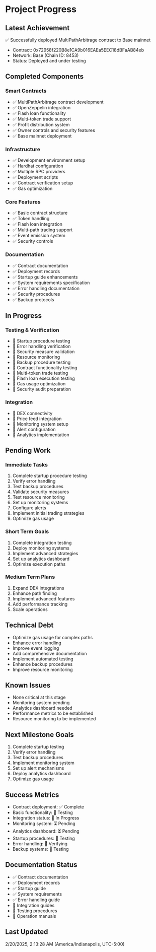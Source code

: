 # Project Progress

## Latest Achievement
✅ Successfully deployed MultiPathArbitrage contract to Base mainnet
- Contract: 0x72958f220B8e1CA9b016EAEa5EEC18dBFaAB84eb
- Network: Base (Chain ID: 8453)
- Status: Deployed and under testing

## Completed Components

### Smart Contracts
- ✅ MultiPathArbitrage contract development
- ✅ OpenZeppelin integration
- ✅ Flash loan functionality
- ✅ Multi-token trade support
- ✅ Profit distribution system
- ✅ Owner controls and security features
- ✅ Base mainnet deployment

### Infrastructure
- ✅ Development environment setup
- ✅ Hardhat configuration
- ✅ Multiple RPC providers
- ✅ Deployment scripts
- ✅ Contract verification setup
- ✅ Gas optimization

### Core Features
- ✅ Basic contract structure
- ✅ Token handling
- ✅ Flash loan integration
- ✅ Multi-path trading support
- ✅ Event emission system
- ✅ Security controls

### Documentation
- ✅ Contract documentation
- ✅ Deployment records
- ✅ Startup guide enhancements
- ✅ System requirements specification
- ✅ Error handling documentation
- ✅ Security procedures
- ✅ Backup protocols

## In Progress

### Testing & Verification
- 🔄 Startup procedure testing
- 🔄 Error handling verification
- 🔄 Security measure validation
- 🔄 Resource monitoring
- 🔄 Backup procedure testing
- 🔄 Contract functionality testing
- 🔄 Multi-token trade testing
- 🔄 Flash loan execution testing
- 🔄 Gas usage optimization
- 🔄 Security audit preparation

### Integration
- 🔄 DEX connectivity
- 🔄 Price feed integration
- 🔄 Monitoring system setup
- 🔄 Alert configuration
- 🔄 Analytics implementation

## Pending Work

### Immediate Tasks
1. Complete startup procedure testing
2. Verify error handling
3. Test backup procedures
4. Validate security measures
5. Test resource monitoring
6. Set up monitoring systems
7. Configure alerts
8. Implement initial trading strategies
9. Optimize gas usage

### Short Term Goals
1. Complete integration testing
2. Deploy monitoring systems
3. Implement advanced strategies
4. Set up analytics dashboard
5. Optimize execution paths

### Medium Term Plans
1. Expand DEX integrations
2. Enhance path finding
3. Implement advanced features
4. Add performance tracking
5. Scale operations

## Technical Debt
- Optimize gas usage for complex paths
- Enhance error handling
- Improve event logging
- Add comprehensive documentation
- Implement automated testing
- Enhance backup procedures
- Improve resource monitoring

## Known Issues
- None critical at this stage
- Monitoring system pending
- Analytics dashboard needed
- Performance metrics to be established
- Resource monitoring to be implemented

## Next Milestone Goals
1. Complete startup testing
2. Verify error handling
3. Test backup procedures
4. Implement monitoring system
5. Set up alert mechanisms
6. Deploy analytics dashboard
7. Optimize gas usage

## Success Metrics
- Contract deployment: ✅ Complete
- Basic functionality: 🔄 Testing
- Integration status: 🔄 In Progress
- Monitoring system: ⏳ Pending
- Analytics dashboard: ⏳ Pending
- Startup procedures: 🔄 Testing
- Error handling: 🔄 Verifying
- Backup systems: 🔄 Testing

## Documentation Status
- ✅ Contract documentation
- ✅ Deployment records
- ✅ Startup guide
- ✅ System requirements
- ✅ Error handling guide
- 🔄 Integration guides
- 🔄 Testing procedures
- 🔄 Operation manuals

## Last Updated
2/20/2025, 2:13:28 AM (America/Indianapolis, UTC-5:00)
